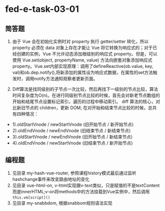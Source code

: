 # fed-e-task-03-01

## 简答题

1. 由于 Vue 会在初始化实例时对 property 执行 getter/setter 转化，所以 property 必须在 data 对象上存在才能让 Vue 将它转换为响应式的；对于已经创建的实例，Vue 不允许动态添加根级别的响应式 property。但是，可以使用 Vue.set(object, propertyName, value) 方法向嵌套对象添加响应式 property。Vue.set内部实现原理：调用了defineReactive(ob.value, key, val)和ob.dep.notify(),将新添加的属性设为响应式数据，在属性的set方法触发时，调用notify方法通知观察者更新页面。

2. Diff算法是找同级别的子节点一次比较，然后再找下一级别的节点比较，算法时间复杂度为O(n)。在进行同级别节点比较的时候，首先会对新老节点数组的开始和结尾节点设置标记索引，遍历的过程中移动索引。
diff 算法的核心，对比新旧节点的 children，更新 DOM;
在对开始和结束节点比较的时候，总共有四种情况：
+ 1).oldStartVnode / newStartVnode (旧开始节点 / 新开始节点)
+ 2).oldEndVnode / newEndVnode (旧结束节点 / 新结束节点)
+ 3).oldStartVnode / newEndVnode (旧开始节点 / 新结束节点)
+ 4).oldEndVnode / newStartVnode (旧结束节点 / 新开始节点)

## 编程题

1. 见目录 my-hash-vue-router, 参照课程history模式最后通过监听hashchange事件来改变路由地址的变化
2. 见目录 vue-html-on, v-html实现跟v-text类似，只是赋值的不是textContent而是innerHTML;v-on将methods中的方法挂载到Vue实例中，然后调用`this.vm[script]()`
3. 见目录 my-snabbdom, 根据snabbom规则语法实现